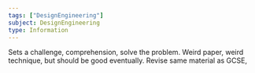 ```yaml
---
tags: ["DesignEngineering"]
subject: DesignEngineering
type: Information
---
```

 
Sets a challenge, comprehension, solve the problem. Weird paper, weird technique, but should be good eventually. Revise same material as GCSE,